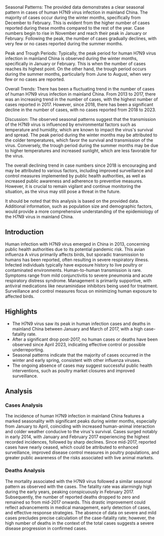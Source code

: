 Seasonal Patterns: 
The provided data demonstrates a clear seasonal pattern in cases of human H7N9 virus infection in mainland China. The majority of cases occur during the winter months, specifically from December to February. This is evident from the higher number of cases reported during these months compared to the rest of the year. Case numbers begin to rise in November and reach their peak in January or February. Following the peak, the number of cases gradually declines, with very few or no cases reported during the summer months.

Peak and Trough Periods: 
Typically, the peak period for human H7N9 virus infection in mainland China is observed during the winter months, specifically in January or February. This is when the number of cases reaches its highest point. On the other hand, the trough period occurs during the summer months, particularly from June to August, when very few or no cases are reported.

Overall Trends: 
There has been a fluctuating trend in the number of cases of human H7N9 virus infection in mainland China. From 2013 to 2017, there was an increasing trend in the number of cases, with the highest number of cases reported in 2017. However, since 2018, there has been a significant decline in the number of cases, with no cases reported from 2018 to 2023.

Discussion: 
The observed seasonal patterns suggest that the transmission of the H7N9 virus is influenced by environmental factors such as temperature and humidity, which are known to impact the virus's survival and spread. The peak period during the winter months may be attributed to the colder temperatures, which favor the survival and transmission of the virus. Conversely, the trough period during the summer months may be due to higher temperatures and increased sunlight, which are less favorable for the virus.

The overall declining trend in case numbers since 2018 is encouraging and may be attributed to various factors, including improved surveillance and control measures implemented by public health authorities, as well as increased public awareness and adherence to preventive measures. However, it is crucial to remain vigilant and continue monitoring the situation, as the virus may still pose a threat in the future.

It should be noted that this analysis is based on the provided data. Additional information, such as population size and demographic factors, would provide a more comprehensive understanding of the epidemiology of the H7N9 virus in mainland China.
## Introduction

Human infection with H7N9 virus emerged in China in 2013, concerning public health authorities due to its potential pandemic risk. This avian influenza A virus primarily affects birds, but sporadic transmission to humans has been reported, often resulting in severe respiratory illness. Infected individuals typically have exposure history to live poultry or contaminated environments. Human-to-human transmission is rare. Symptoms range from mild conjunctivitis to severe pneumonia and acute respiratory distress syndrome. Management is primarily supportive, with antiviral medications like neuraminidase inhibitors being used for treatment. Surveillance and control measures focus on minimizing human exposure to affected birds.

## Highlights

- The H7N9 virus saw its peak in human infection cases and deaths in mainland China between January and March of 2017, with a high case-fatality rate. <br/>
- After a significant drop post-2017, no human cases or deaths have been observed since April 2023, indicating effective control or possible underreporting. <br/>
- Seasonal patterns indicate that the majority of cases occurred in the winter and early spring, consistent with other influenza viruses. <br/>
- The ongoing absence of cases may suggest successful public health interventions, such as poultry market closures and improved surveillance. <br/>

## Analysis

### Cases Analysis
The incidence of human H7N9 infection in mainland China features a marked seasonality with significant peaks during winter months, especially from January to April, coinciding with increased human-animal interaction and colder weather conducive to the virus's survival. Cases surged notably in early 2014, with January and February 2017 experiencing the highest recorded incidences, followed by sharp declines. Since mid-2017, reported cases have nearly ceased, which could be attributed to enhanced surveillance, improved disease control measures in poultry populations, and greater public awareness of the risks associated with live animal markets.

### Deaths Analysis
The mortality associated with the H7N9 virus followed a similar seasonal pattern as observed with the cases. The fatality rate was alarmingly high during the early years, peaking conspicuously in February 2017. Subsequently, the number of reported deaths dropped to zero and remained so from mid-2017 onwards. This drastic improvement could reflect advancements in medical management, early detection of cases, and effective response strategies. The absence of data on severe and mild cases precludes precise calculation of the case-fatality rate; however, the high number of deaths in the context of the total cases suggests a severe disease progression in confirmed cases.
